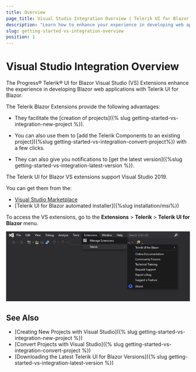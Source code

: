 ```yaml
---
title: Overview
page_title: Visual Studio Integration Overview | Telerik UI for Blazor
description: "Learn how to enhance your experience in developing web applications with Progress Telerik UI for Blazor."
slug: getting-started-vs-integration-overview
position: 1
---
```


# Visual Studio Integration Overview

The Progress&reg; Telerik&reg; UI for Blazor Visual Studio (VS) Extensions enhance the experience in developing Blazor web applications with Telerik UI for Blazor.

The Telerik Blazor Extensions provide the following advantages:

* They facilitate the [creation of projects]({% slug getting-started-vs-integration-new-project %}). 

* You can also use them to [add the Telerik Components to an existing project]({%slug getting-started-vs-integration-convert-project%}) with a few clicks.

* They can also give you notifications to [get the latest version]({%slug getting-started-vs-integration-latest-version %}).


The Telerik UI for Blazor VS extensions support Visual Studio 2019.

You can get them from the:

* [Visual Studio Marketplace](https://marketplace.visualstudio.com/items?itemName=TelerikInc.TelerikBlazorVSExtensions)
* [Telerik UI for Blazor automated installer]({%slug installation/msi%})

To access the VS extensions, go to the **Extensions** > **Telerik** > **Telerik UI for Blazor** menu.

![](images/open-vs-extensions.png)



## See Also

* [Creating New Projects with Visual Studio]({% slug getting-started-vs-integration-new-project %})
* [Convert Projects with Visual Studio]({% slug getting-started-vs-integration-convert-project %})
* [Downloading the Latest Telerik UI for Blazor Versions]({% slug getting-started-vs-integration-latest-version %})
